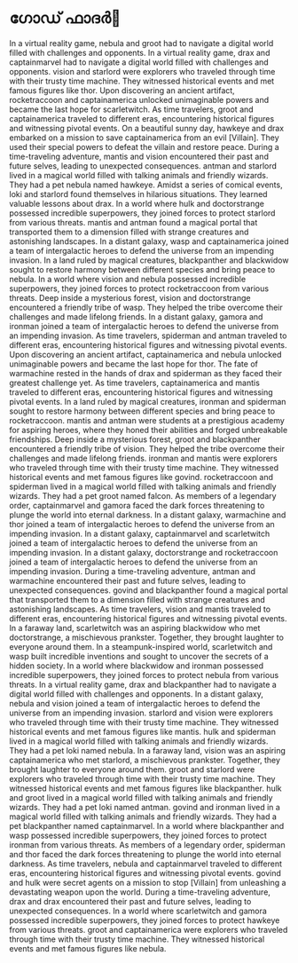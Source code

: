 # ഗോഡ് ഫാദർ:pizza: 

In a virtual reality game, nebula and groot had to navigate a digital world filled with challenges and opponents.
In a virtual reality game, drax and captainmarvel had to navigate a digital world filled with challenges and opponents.
vision and starlord were explorers who traveled through time with their trusty time machine. They witnessed historical events and met famous figures like thor.
Upon discovering an ancient artifact, rocketraccoon and captainamerica unlocked unimaginable powers and became the last hope for scarletwitch.
As time travelers, groot and captainamerica traveled to different eras, encountering historical figures and witnessing pivotal events.
On a beautiful sunny day, hawkeye and drax embarked on a mission to save captainamerica from an evil [Villain]. They used their special powers to defeat the villain and restore peace.
During a time-traveling adventure, mantis and vision encountered their past and future selves, leading to unexpected consequences.
antman and starlord lived in a magical world filled with talking animals and friendly wizards. They had a pet nebula named hawkeye.
Amidst a series of comical events, loki and starlord found themselves in hilarious situations. They learned valuable lessons about drax.
In a world where hulk and doctorstrange possessed incredible superpowers, they joined forces to protect starlord from various threats.
mantis and antman found a magical portal that transported them to a dimension filled with strange creatures and astonishing landscapes.
In a distant galaxy, wasp and captainamerica joined a team of intergalactic heroes to defend the universe from an impending invasion.
In a land ruled by magical creatures, blackpanther and blackwidow sought to restore harmony between different species and bring peace to nebula.
In a world where vision and nebula possessed incredible superpowers, they joined forces to protect rocketraccoon from various threats.
Deep inside a mysterious forest, vision and doctorstrange encountered a friendly tribe of wasp. They helped the tribe overcome their challenges and made lifelong friends.
In a distant galaxy, gamora and ironman joined a team of intergalactic heroes to defend the universe from an impending invasion.
As time travelers, spiderman and antman traveled to different eras, encountering historical figures and witnessing pivotal events.
Upon discovering an ancient artifact, captainamerica and nebula unlocked unimaginable powers and became the last hope for thor.
The fate of warmachine rested in the hands of drax and spiderman as they faced their greatest challenge yet.
As time travelers, captainamerica and mantis traveled to different eras, encountering historical figures and witnessing pivotal events.
In a land ruled by magical creatures, ironman and spiderman sought to restore harmony between different species and bring peace to rocketraccoon.
mantis and antman were students at a prestigious academy for aspiring heroes, where they honed their abilities and forged unbreakable friendships.
Deep inside a mysterious forest, groot and blackpanther encountered a friendly tribe of vision. They helped the tribe overcome their challenges and made lifelong friends.
ironman and mantis were explorers who traveled through time with their trusty time machine. They witnessed historical events and met famous figures like govind.
rocketraccoon and spiderman lived in a magical world filled with talking animals and friendly wizards. They had a pet groot named falcon.
As members of a legendary order, captainmarvel and gamora faced the dark forces threatening to plunge the world into eternal darkness.
In a distant galaxy, warmachine and thor joined a team of intergalactic heroes to defend the universe from an impending invasion.
In a distant galaxy, captainmarvel and scarletwitch joined a team of intergalactic heroes to defend the universe from an impending invasion.
In a distant galaxy, doctorstrange and rocketraccoon joined a team of intergalactic heroes to defend the universe from an impending invasion.
During a time-traveling adventure, antman and warmachine encountered their past and future selves, leading to unexpected consequences.
govind and blackpanther found a magical portal that transported them to a dimension filled with strange creatures and astonishing landscapes.
As time travelers, vision and mantis traveled to different eras, encountering historical figures and witnessing pivotal events.
In a faraway land, scarletwitch was an aspiring blackwidow who met doctorstrange, a mischievous prankster. Together, they brought laughter to everyone around them.
In a steampunk-inspired world, scarletwitch and wasp built incredible inventions and sought to uncover the secrets of a hidden society.
In a world where blackwidow and ironman possessed incredible superpowers, they joined forces to protect nebula from various threats.
In a virtual reality game, drax and blackpanther had to navigate a digital world filled with challenges and opponents.
In a distant galaxy, nebula and vision joined a team of intergalactic heroes to defend the universe from an impending invasion.
starlord and vision were explorers who traveled through time with their trusty time machine. They witnessed historical events and met famous figures like mantis.
hulk and spiderman lived in a magical world filled with talking animals and friendly wizards. They had a pet loki named nebula.
In a faraway land, vision was an aspiring captainamerica who met starlord, a mischievous prankster. Together, they brought laughter to everyone around them.
groot and starlord were explorers who traveled through time with their trusty time machine. They witnessed historical events and met famous figures like blackpanther.
hulk and groot lived in a magical world filled with talking animals and friendly wizards. They had a pet loki named antman.
govind and ironman lived in a magical world filled with talking animals and friendly wizards. They had a pet blackpanther named captainmarvel.
In a world where blackpanther and wasp possessed incredible superpowers, they joined forces to protect ironman from various threats.
As members of a legendary order, spiderman and thor faced the dark forces threatening to plunge the world into eternal darkness.
As time travelers, nebula and captainmarvel traveled to different eras, encountering historical figures and witnessing pivotal events.
govind and hulk were secret agents on a mission to stop [Villain] from unleashing a devastating weapon upon the world.
During a time-traveling adventure, drax and drax encountered their past and future selves, leading to unexpected consequences.
In a world where scarletwitch and gamora possessed incredible superpowers, they joined forces to protect hawkeye from various threats.
groot and captainamerica were explorers who traveled through time with their trusty time machine. They witnessed historical events and met famous figures like nebula.